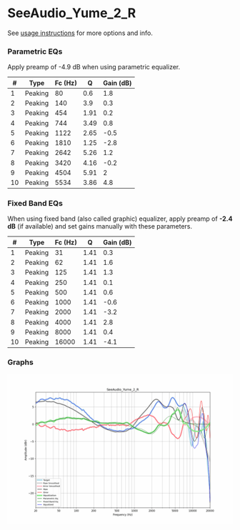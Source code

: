 # SeeAudio_Yume_2_R
See [usage instructions](https://github.com/jaakkopasanen/AutoEq#usage) for more options and info.

### Parametric EQs
Apply preamp of -4.9 dB when using parametric equalizer.

|   # | Type    |   Fc (Hz) |    Q |   Gain (dB) |
|-----|---------|-----------|------|-------------|
|   1 | Peaking |        80 | 0.6  |         1.8 |
|   2 | Peaking |       140 | 3.9  |         0.3 |
|   3 | Peaking |       454 | 1.91 |         0.2 |
|   4 | Peaking |       744 | 3.49 |         0.8 |
|   5 | Peaking |      1122 | 2.65 |        -0.5 |
|   6 | Peaking |      1810 | 1.25 |        -2.8 |
|   7 | Peaking |      2642 | 5.26 |         1.2 |
|   8 | Peaking |      3420 | 4.16 |        -0.2 |
|   9 | Peaking |      4504 | 5.91 |         2   |
|  10 | Peaking |      5534 | 3.86 |         4.8 |

### Fixed Band EQs
When using fixed band (also called graphic) equalizer, apply preamp of **-2.4 dB** (if available) and set gains manually with these parameters.

|   # | Type    |   Fc (Hz) |    Q |   Gain (dB) |
|-----|---------|-----------|------|-------------|
|   1 | Peaking |        31 | 1.41 |         0.3 |
|   2 | Peaking |        62 | 1.41 |         1.6 |
|   3 | Peaking |       125 | 1.41 |         1.3 |
|   4 | Peaking |       250 | 1.41 |         0.1 |
|   5 | Peaking |       500 | 1.41 |         0.6 |
|   6 | Peaking |      1000 | 1.41 |        -0.6 |
|   7 | Peaking |      2000 | 1.41 |        -3.2 |
|   8 | Peaking |      4000 | 1.41 |         2.8 |
|   9 | Peaking |      8000 | 1.41 |         0.4 |
|  10 | Peaking |     16000 | 1.41 |        -4.1 |

### Graphs
![](./SeeAudio_Yume_2_R.png)

